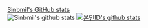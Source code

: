 [Sinbmil's GitHub stats](https://github-readme-stats.vercel.app/api?username=Sinbmil&show_icons=true&theme=radical)<br>
![Sinbmil's github stats](https://github-readme-stats.vercel.app/api?username=Sinbmil&show_icons=true)
[![본인ID's github stats](https://github-readme-stats.vercel.app/api/top-langs/?username=Sinbmil&show_icons=true&hide_border=true&title_color=004386&icon_color=004386&layout=compact)](https://github.com/Sinbmil)
